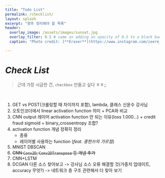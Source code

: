 ```yaml
---
title: "Todo List"
permalink: /checklist/
layout: splash
excerpt: "향후 정리해야 할 목록"
header:
  overlay_image: /assets/images/sunset.jpg
  overlay_filter: 0.5 # same as adding an opacity of 0.5 to a black background
  caption: "Photo credit: [**Eraser**](https://www.instagram.com/ieere_123/)"

---
```






# _Check List_



> 근데 가장 시급한 건, `checkbox` 만들고 싶다 ㅎㅎ;;

 <br>

1. GET vs POST(크롤링할 때 차이까지 포함), lambda, 클래스 신윤수 강사님
2. 오토인코더에서 linear activation function 의미 + PCA와 비교
3. CNN output 레이어 activation function 안 되는 이유(loss 1.000...) + credit fraud sigmoid + binary_crossentropy 조합?
4. activation function 개념 정확히 정리
   * 종류
   * 레이어별 사용하는 function (*feat. 중헌쓰의 가르침*)
5. MNIST DBSCAN
6. ~~CNN `Conv2D`, `Conv2DTranspose` 등 개념 추가~~
7. CNN+LSTM
8. DCGAN 다른 소스 찾아보고 -> 강사님 소스 오류 해결할 것(가중치 업데이트, accuracy 무엇?) -> 네트워크 층 구조 관련해서 더 찾아 보기
